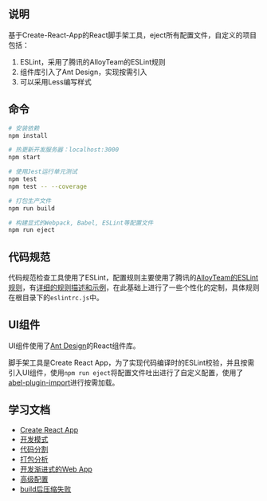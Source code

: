 ## 说明

基于Create-React-App的React脚手架工具，eject所有配置文件，自定义的项目包括：

1. ESLint，采用了腾讯的AlloyTeam的ESLint规则
2. 组件库引入了Ant Design，实现按需引入
3. 可以采用Less编写样式

## 命令

```BASH
# 安装依赖
npm install 

# 热更新开发服务器：localhost:3000
npm start

# 使用Jest运行单元测试
npm test
npm test -- --coverage

# 打包生产文件
npm run build

# 构建显式的Webpack, Babel, ESLint等配置文件
npm run eject
```

## 代码规范

代码规范检查工具使用了ESLint，配置规则主要使用了腾讯的[AlloyTeam的ESLint规则](https://github.com/AlloyTeam/eslint-config-alloy)，有[详细的规则描述和示例](https://github.com/AlloyTeam/eslint-config-alloy)，在此基础上进行了一些个性化的定制，具体规则在根目录下的`eslintrc.js`中。

## UI组件

UI组件使用了[Ant Design](https://ant.design/index-cn)的React组件库。

脚手架工具是Create React App，为了实现代码编译时的ESLint校验，并且按需引入UI组件，使用`npm run eject`将配置文件吐出进行了自定义配置，使用了[abel-plugin-import](https://github.com/ant-design/babel-plugin-import)进行按需加载。

## 学习文档

- [Create React App](https://github.com/facebook/create-react-app)
- [开发模式](https://facebook.github.io/create-react-app/docs/deployment)
- [代码分割](https://facebook.github.io/create-react-app/docs/code-splitting)
- [打包分析](https://facebook.github.io/create-react-app/docs/analyzing-the-bundle-size)
- [开发渐进式的Web App](https://facebook.github.io/create-react-app/docs/making-a-progressive-web-app)
- [高级配置](https://facebook.github.io/create-react-app/docs/advanced-configuration)
- [build后压缩失败](https://facebook.github.io/create-react-app/docs/troubleshooting#npm-run-build-fails-to-minify)
